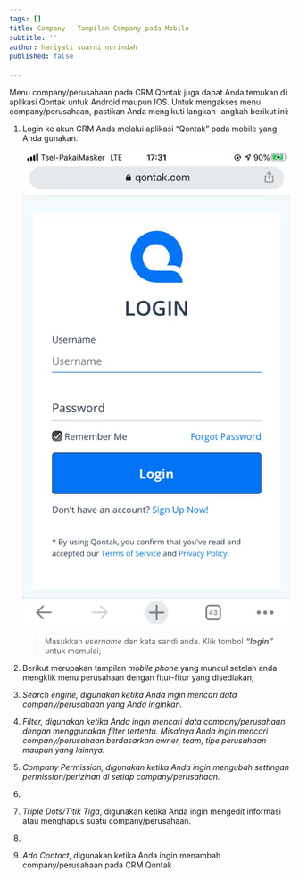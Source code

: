 ```yaml
---
tags: []
title: Company - Tampilan Company pada Mobile
subtitle: ''
author: hariyati suarni nurindah
published: false

---
```

Menu company/perusahaan pada CRM Qontak juga dapat Anda temukan di aplikasi Qontak untuk Android maupun IOS. Untuk mengakses menu company/perusahaan, pastikan Anda mengikuti langkah-langkah berikut ini:

1. Login ke akun CRM Anda melalui aplikasi “Qontak” pada mobile yang Anda gunakan.

   ![](/uploads/tambahkontak4.jpeg)

   > Masukkan _username_ dan kata sandi anda. Klik tombol **_“login”_** untuk memulai;
2. Berikut merupakan tampilan _mobile phone_ yang muncul setelah anda mengklik menu perusahaan dengan fitur-fitur yang disediakan;
3. _Search engine, digunakan ketika Anda ingin mencari data company/perusahaan yang Anda inginkan._
4. _Filter, digunakan ketika Anda ingin mencari data company/perusahaan dengan menggunakan filter tertentu. Misalnya Anda ingin mencari company/perusahaan berdasarkan owner, team, tipe perusahaan maupun yang lainnya._
5. _Company Permission, digunakan ketika Anda ingin mengubah settingan permission/perizinan di setiap company/perusahaan._
6. 
7. _Triple Dots/Titik Tiga_, digunakan ketika Anda ingin mengedit informasi atau menghapus suatu company/perusahaan.
8. 
9. _Add Contact_, digunakan ketika Anda ingin menambah company/perusahaan pada CRM Qontak